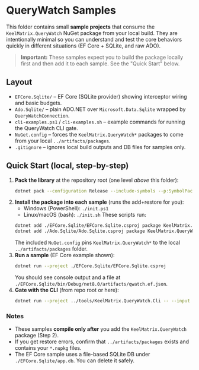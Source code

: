 # QueryWatch Samples

This folder contains small **sample projects** that consume the `KeelMatrix.QueryWatch` NuGet package
from your local build. They are intentionally minimal so you can understand and test the core behaviors
quickly in different situations (EF Core + SQLite, and raw ADO).

> **Important:** These samples expect you to build the package locally first and then add it to each sample.
> See the "Quick Start" below.

## Layout
- `EFCore.Sqlite/` – EF Core (SQLite provider) showing interceptor wiring and basic budgets.
- `Ado.Sqlite/` – plain ADO.NET over `Microsoft.Data.Sqlite` wrapped by `QueryWatchConnection`.
- `cli-examples.ps1` / `cli-examples.sh` – example commands for running the QueryWatch CLI gate.
- `NuGet.config` – forces the `KeelMatrix.QueryWatch*` packages to come from your local `../artifacts/packages`.
- `.gitignore` – ignores local build outputs and DB files for samples only.

## Quick Start (local, step-by-step)
1. **Pack the library** at the repository root (one level *above* this folder):
   ```bash
   dotnet pack --configuration Release --include-symbols --p:SymbolPackageFormat=snupkg --output ./artifacts/packages
   ```
2. **Install the package into each sample** (runs the add+restore for you):
   - Windows (PowerShell): `./init.ps1`
   - Linux/macOS (bash): `./init.sh`
   These scripts run:
   ```bash
   dotnet add ./EFCore.Sqlite/EFCore.Sqlite.csproj package KeelMatrix.QueryWatch
   dotnet add ./Ado.Sqlite/Ado.Sqlite.csproj package KeelMatrix.QueryWatch
   ```
   The included `NuGet.config` pins `KeelMatrix.QueryWatch*` to the local `../artifacts/packages` folder.
3. **Run a sample** (EF Core example shown):
   ```bash
   dotnet run --project ./EFCore.Sqlite/EFCore.Sqlite.csproj
   ```
   You should see console output and a file at `./EFCore.Sqlite/bin/Debug/net8.0/artifacts/qwatch.ef.json`.
4. **Gate with the CLI** (from repo root or here):
   ```bash
   dotnet run --project ../tools/KeelMatrix.QueryWatch.Cli -- --input ./EFCore.Sqlite/bin/Debug/net8.0/artifacts/qwatch.ef.json --max-queries 50
   ```

### Notes
- These samples **compile only after** you add the `KeelMatrix.QueryWatch` package (Step 2).
- If you get restore errors, confirm that `../artifacts/packages` exists and contains your `*.nupkg` files.
- The EF Core sample uses a file-based SQLite DB under `./EFCore.Sqlite/app.db`. You can delete it safely.
